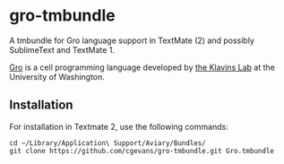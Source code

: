 gro-tmbundle
============

A tmbundle for Gro language support in TextMate (2) and possibly SublimeText and TextMate 1.

[Gro](http://depts.washington.edu/soslab/gro/) is a cell programming language developed by 
[the Klavins Lab](http://depts.washington.edu/soslab/) at the University of Washington.

Installation
------------

For installation in Textmate 2, use the following commands:

    cd ~/Library/Application\ Support/Aviary/Bundles/
    git clone https://github.com/cgevans/gro-tmbundle.git Gro.tmbundle
